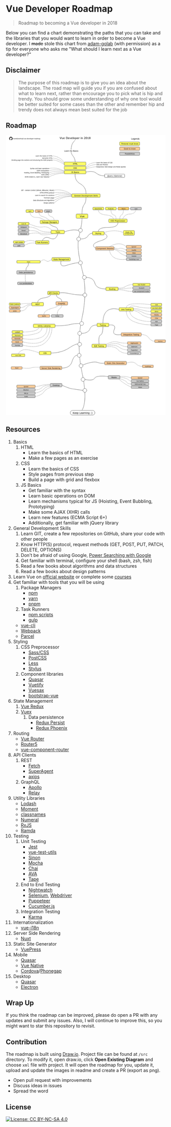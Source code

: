 # Vue Developer Roadmap

> Roadmap to becoming a Vue developer in 2018

Below you can find a chart demonstrating the paths that you can take and the libraries that you would want to learn in order to become a Vue developer. I ~~made~~ stole this chart from [adam-golab](https://github.com/adam-golab/react-developer-roadmap) (with permission) as a tip for everyone who asks me "What should I learn next as a Vue developer?"

## Disclaimer
> The purpose of this roadmap is to give you an idea about the landscape. The road map will guide you if you are confused about what to learn next, rather than encourage you to pick what is hip and trendy. You should grow some understanding of why one tool would be better suited for some cases than the other and remember hip and trendy does not always mean best suited for the job

## Roadmap

![Roadmap](./roadmap.png)

## Resources

1. Basics
    1. HTML
        * Learn the basics of HTML
        * Make a few pages as an exercise
    2. CSS
        * Learn the basics of CSS
        * Style pages from previous step
        * Build a page with grid and flexbox
    3. JS Basics
        * Get familiar with the syntax
        * Learn basic operations on DOM
        * Learn mechanisms typical for JS (Hoisting, Event Bubbling, Prototyping)
        * Make some AJAX (XHR) calls
        * Learn new features (ECMA Script 6+)
        * Additionally, get familiar with jQuery library
2. General Development Skills
    1. Learn GIT, create a few repositories on GitHub, share your code with other people
    2. Know HTTP(S) protocol, request methods (GET, POST, PUT, PATCH, DELETE, OPTIONS)
    3. Don't be afraid of using Google, [Power Searching with Google](http://www.powersearchingwithgoogle.com/)
    4. Get familiar with terminal, configure your shell (bash, zsh, fish)
    5. Read a few books about algorithms and data structures
    6. Read a few books about design patterns
3. Learn Vue on [official website](https://vuejs.org/v2/guide/index.html) or complete some [courses](https://egghead.io/courses/develop-basic-web-apps-with-vue-js)
4. Get familiar with tools that you will be using
    1. Package Managers
        * [npm](https://www.npmjs.com/)
        * [yarn](https://yarnpkg.com/lang/en/)
        * [pnpm](https://pnpm.js.org/)
    2. Task Runners
        * [npm scripts](https://docs.npmjs.com/misc/scripts)
        * [gulp](https://gulpjs.com/)
    * [vue-cli](https://cli.vuejs.org/)
    * [Webpack](https://webpack.js.org/)
    * [Parcel](https://parceljs.org/)
5. Styling
    1. CSS Preprocessor
        * [Sass/CSS](https://sass-lang.com/)
        * [PostCSS](https://postcss.org/)
        * [Less](http://lesscss.org/)
        * [Stylus](http://stylus-lang.com/)
    2. Component libraries
        * [Quasar](https://quasar-framework.org/)
        * [Vuetify](https://vuetifyjs.com/en/)
        * [Vuesax](https://lusaxweb.github.io/vuesax/)
        * [bootstrap-vue](https://bootstrap-vue.js.org/)
6. State Management
    1. [Vue Redux](https://yarnpkg.com/en/packages?q=redux%20vue&p=1)
    2. [Vuex](https://vuex.vuejs.org/)
        1. Data persistence
            * [Redux Persist](https://github.com/rt2zz/redux-persist)
            * [Redux Phoenix](https://github.com/adam-golab/redux-phoenix)
7. Routing
    * [Vue Router](https://router.vuejs.org/)
    * [Router5](https://router5.js.org/)
    * [vue-component-router](https://github.com/blocka/vue-component-router)
10. API Clients
    1. REST
        * [Fetch](https://developer.mozilla.org/en-US/docs/Web/API/Fetch_API)
        * [SuperAgent](https://visionmedia.github.io/superagent/)
        * [axios](https://github.com/axios/axios)
    2. GraphQL
        * [Apollo](https://www.apollographql.com/docs/react/)
        * [Relay](https://facebook.github.io/relay/)
11. Utility Libraries
    * [Lodash](https://lodash.com/)
    * [Moment](https://momentjs.com/)
    * [classnames](https://github.com/JedWatson/classnames)
    * [Numeral](http://numeraljs.com/)
    * [RxJS](http://reactivex.io/)
    * [Ramda](https://ramdajs.com/)
12. Testing
    1. Unit Testing
        * [Jest](https://facebook.github.io/jest/)
        * [vue-test-utils](https://github.com/vuejs/vue-test-utils/)
        * [Sinon](http://sinonjs.org/)
        * [Mocha](https://mochajs.org/)
        * [Chai](http://www.chaijs.com/)
        * [AVA](https://github.com/avajs/ava)
        * [Tape](https://github.com/substack/tape)
    2. End to End Testing
        * [Nightwatch](http://nightwatchjs.org/)
        * [Selenium](https://www.seleniumhq.org/), [Webdriver](http://webdriver.io/)
        * [Puppeteer](https://pptr.dev/)
        * [Cucumber.js](https://github.com/cucumber/cucumber-js)
    3. Integration Testing
        * [Karma](https://karma-runner.github.io/)
13. Internationalization
    * [vue-i18n](https://kazupon.github.io/vue-i18n/)
14. Server Side Rendering
    * [Nuxt](https://nuxtjs.org/)
15. Static Site Generator
    * [VuePress](https://vuepress.vuejs.org/)
17. Mobile
    * [Quasar](https://quasar-framework.org/)
    * [Vue Native](https://nativescript-vue.org/)
    * [Cordova](https://cordova.apache.org/)/[Phonegap](https://phonegap.com/)
18. Desktop
    * [Quasar](https://quasar-framework.org/)
    * [Electron](https://electronjs.org/)

## Wrap Up

If you think the roadmap can be improved, please do open a PR with any updates and submit any issues. Also, I will continue to improve this, so you might want to star this repository to revisit.

## Contribution

The roadmap is built using [Draw.io](https://www.draw.io/). Project file can be found at `/src` directory. To modify it, open draw.io, click **Open Existing Diagram** and choose `xml` file with project. It will open the roadmap for you, update it, upload and update the images in readme and create a PR (export as png).

- Open pull request with improvements
- Discuss ideas in issues
- Spread the word

## License

[![License: CC BY-NC-SA 4.0](https://img.shields.io/badge/License-CC%20BY--NC--SA%204.0-lightgrey.svg)](https://creativecommons.org/licenses/by-nc-sa/4.0/)
